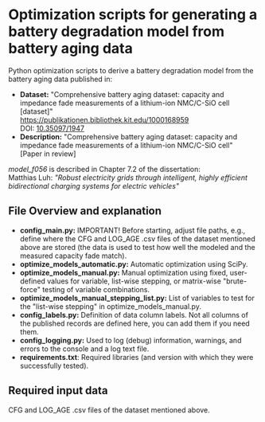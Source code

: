 # Optimization scripts for generating a battery degradation model from battery aging data
Python optimization scripts to derive a battery degradation model from the battery aging data published in:  
- **Dataset:** "Comprehensive battery aging dataset: capacity and impedance fade measurements of a lithium-ion NMC/C-SiO cell [dataset]"  
  https://publikationen.bibliothek.kit.edu/1000168959  
  DOI: [10.35097/1947](https://doi.org/10.35097/1947)
- **Description:** "Comprehensive battery aging dataset: capacity and impedance fade measurements of a lithium-ion NMC/C-SiO cell"  
  [Paper in review]

*model_f056* is described in Chapter 7.2 of the dissertation:  
Matthias Luh: *"Robust electricity grids through intelligent,  highly efficient bidirectional charging systems  for electric vehicles"*


## File Overview and explanation

- **config_main.py:** IMPORTANT! Before starting, adjust file paths, e.g., define where the CFG and LOG_AGE .csv files of the dataset mentioned above are stored (the data is used to test how well the modeled and the measured capacity fade match).
- **optimize_models_automatic.py:** Automatic optimization using SciPy.
- **optimize_models_manual.py:** Manual optimization using fixed, user-defined values for variable, list-wise stepping, or matrix-wise "brute-force" testing of variable combinations.
- **optimize_models_manual_stepping_list.py:** List of variables to test for the "list-wise stepping" in optimize_models_manual.py.
- **config_labels.py:** Definition of data column labels. Not all columns of the published records are defined here, you can add them if you need them.
- **config_logging.py:** Used to log (debug) information, warnings, and errors to the console and a log text file.
- **requirements.txt**: Required libraries (and version with which they were successfully tested).

## Required input data
CFG and LOG_AGE .csv files of the dataset mentioned above.